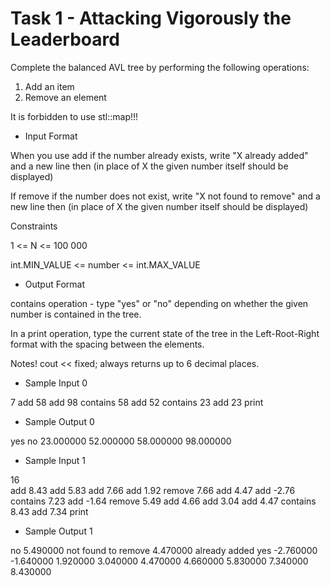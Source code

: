 # Task 1 - Attacking Vigorously the Leaderboard

Complete the balanced AVL tree by performing the following operations:
1. Add an item
2. Remove an element

It is forbidden to use stl::map!!!

- Input Format

When you use add if the number already exists, write "X already added" and a new line then (in place of X the given number itself should be displayed)

If remove if the number does not exist, write "X not found to remove" and a new line then (in place of X the given number itself should be displayed)

Constraints

1 <= N <= 100 000

int.MIN_VALUE <= number <= int.MAX_VALUE

- Output Format

contains operation - type "yes" or "no" depending on whether the given number is contained in the tree.

In a print operation, type the current state of the tree in the Left-Root-Right format with the spacing between the elements.

Notes! cout << fixed; always returns up to 6 decimal places.


- Sample Input 0

7
add 58
add 98
contains 58
add 52
contains 23
add 23
print

- Sample Output 0

yes
no
23.000000 52.000000 58.000000 98.000000 

- Sample Input 1

16                                                                                                                                        
add 8.43
add 5.83
add 7.66
add 1.92
remove 7.66
add 4.47
add -2.76
contains 7.23
add -1.64
remove 5.49
add 4.66
add 3.04
add 4.47
contains 8.43
add 7.34
print

- Sample Output 1

no
5.490000 not found to remove
4.470000 already added
yes
-2.760000 -1.640000 1.920000 3.040000 4.470000 4.660000 5.830000 7.340000 8.430000 

